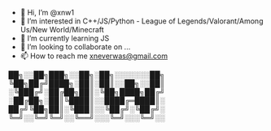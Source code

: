 - 👋 Hi, I’m @xnw1
- 👀 I’m interested in C++/JS/Python - League of Legends/Valorant/Among Us/New World/Minecraft
- 🌱 I’m currently learning JS
- 💞️ I’m looking to collaborate on ...
- 📫 How to reach me xneverwas@gmail.com

<!---
xnw1/xnw1 is a ✨ special ✨ repository because its `README.md` (this file) appears on your GitHub profile.
You can click the Preview link to take a look at your changes.
--->

██╗░░██╗███╗░░██╗░██╗░░░░░░░██╗
╚██╗██╔╝████╗░██║░██║░░██╗░░██║
░╚███╔╝░██╔██╗██║░╚██╗████╗██╔╝
░██╔██╗░██║╚████║░░████╔═████║░
██╔╝╚██╗██║░╚███║░░╚██╔╝░╚██╔╝░
╚═╝░░╚═╝╚═╝░░╚══╝░░░╚═╝░░░╚═╝░░
